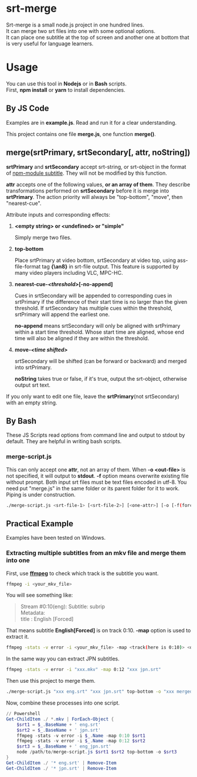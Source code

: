 # srt-merge

Srt-merge is a small node.js project in one hundred lines.  
It can merge two srt files into one with some optional options.  
It can place one subtitle at the top of screen and another one at bottom that is very useful for language learners.  

# Usage

You can use this tool in __Nodejs__ or in __Bash__ scripts.  
First, __npm install__ or __yarn__ to install dependencies.

## By JS Code

Examples are in __example.js__. Read and run it for a clear understanding.

This project contains one file __merge.js__, one function __merge()__.  

## merge(srtPrimary, srtSecondary\[, attr, noString])

__srtPrimary__ and __srtSecondary__ accept srt-string, or srt-object in the format of [npm-module subtitle](https://www.npmjs.com/package/subtitle). They will not be modified by this function.

__attr__ accepts one of the following values, __or an array of them__. They describe transformations performed on __srtSecondary__ before it is merge into __srtPrimary__. The action priority will always be "top-bottom", "move", then "nearest-cue".

Attribute inputs and corresponding effects:

1. __\<empty string> or \<undefined> or "simple"__

   Simply merge two files.

1. __top-bottom__

   Place srtPrimary at video bottom, srtSecondary at video top, using ass-file-format tag __{\an8}__ in srt-file output. This feature is supported by many video players including VLC, MPC-HC.

1. __nearest-cue-*\<threshold>*\[-no-append]__

   Cues in srtSecondary will be appended to corresponding cues in srtPrimary if the difference of their start time is no larger than the given threshold. If srtSecondary has multiple cues within the threshold, srtPrimary will append the earliest one.

   __no-append__ means srtSecondary will only be aligned with srtPrimary within a start time threshold. Whose start time are aligned, whose end time will also be aligned if they are within the threshold.

1. __move-*\<time shifted\>*__

   srtSecondary will be shifted (can be forward or backward) and merged into srtPrimary.

   __noString__ takes true or false, if it's true, output the srt-object, otherwise output srt text.

 If you only want to edit one file, leave the __srtPrimary__(not srtSecondary) with an empty string.


## By Bash
These JS Scripts read options from command line and output to stdout by default. They are helpful in writing bash scripts.

### merge-script.js
This can only accept one __attr__, not an array of them. When __-o \<out-file>__ is not specified, it will output to __stdout__. __-f__ option means overwrite existing file without prompt. Both input srt files must be text files encoded in utf-8. 
You need put "merge.js" in the same folder or its parent folder for it to work.
Piping is under construction.

``` bash
./merge-script.js <srt-file-1> [<srt-file-2>] [<one-attr>] [-o [-f(force)] <output Filepath>]  
```

## Practical Example

Examples have been tested on Windows.

### Extracting multiple subtitles from an mkv file and merge them into one
First, use [__ffmpeg__](https://www.ffmpeg.org/) to check which track is the subtitle you want.  

```bash
ffmpeg -i <your_mkv_file>
```

You will see something like:

>    Stream #0:10(eng): Subtitle: subrip  
>    Metadata:  
>      title           : English [Forced]

That means subtitle __English\[Forced]__ is on track 0:10. __-map__ option is used to extract it.

``` bash
ffmpeg -stats -v error -i <your_mkv_file> -map <track(here is 0:10)> <output_file(eng.srt)>
```

In the same way you can extract JPN subtitles.

``` bash
ffmpeg -stats -v error -i "xxx.mkv" -map 0:12 "xxx jpn.srt"
```

Then use this project to merge them.

``` bash
./merge-script.js "xxx eng.srt" "xxx jpn.srt" top-bottom -o "xxx merged.srt"
```

Now, combine these processes into one script.

```PowerShell
// Powershell
Get-ChildItem ./ *.mkv | ForEach-Object {
    $srt1 = $_.BaseName + ' eng.srt'
    $srt2 = $_.BaseName + ' jpn.srt'
    ffmpeg -stats -v error -i $_.Name -map 0:10 $srt1
    ffmpeg -stats -v error -i $_.Name -map 0:12 $srt2
    $srt3 = $_.BaseName + ' eng_jpn.srt'
    node /path/to/merge-script.js $srt1 $srt2 top-bottom -o $srt3
}
Get-ChildItem ./ '* eng.srt' | Remove-Item
Get-ChildItem ./ '* jpn.srt' | Remove-Item
```

